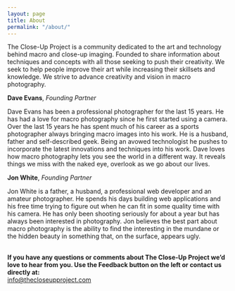 ```yaml
---
layout: page
title: About
permalink: "/about/"
---
```

<p>The Close-Up Project is a community dedicated to the art and technology behind macro and close-up imaging. Founded to share information about techniques and concepts with all those seeking to push their creativity. We seek to help people improve their art while increasing their skillsets and knowledge. We strive to advance creativity and vision in macro photography.</p>
<p><strong>Dave Evans</strong>, <em>Founding Partner</em></p>
<p>Dave Evans has been a professional photographer for the last 15 years. He has had a love for macro photography since he first started using a camera. Over the last 15 years he has spent much of his career as a sports photographer always bringing macro images into his work. He is a husband, father and self-described geek. Being an avowed technologist he pushes to incorporate the latest innovations and techniques into his work. Dave loves how macro photography lets you see the world in a different way. It reveals things we miss with the naked eye, overlook as we go about our lives.</p>
<p><strong>Jon White</strong>, <em>Founding Partner</em></p>
<p>Jon White is a father, a husband, a professional web developer and an amateur photographer.  He spends his days building web applications and his free time trying to figure out when he can fit in some quality time with his camera.  He has only been shooting seriously for about a year but has always been interested in photography.  Jon believes the best part about macro photography is the ability to find the interesting in the mundane or the hidden beauty in something that, on the surface, appears ugly.</p>
<br />
<strong>If you have any questions or comments about The Close-Up Project we&#8217;d love to hear from you.  Use the Feedback button on the left or contact us directly at: </strong><br />
<a href="mailto:info@thecloseupproject.com">info@thecloseupproject.com</a></p>
